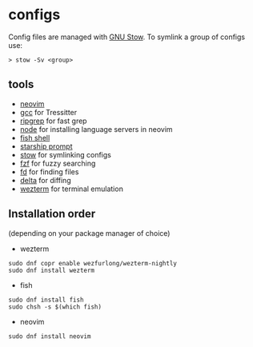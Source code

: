 # configs

Config files are managed with [GNU Stow](https://www.gnu.org/software/stow/). To symlink a group of configs use:

```
> stow -Sv <group>
```

## tools

- [neovim](https://neovim.io/)
- [gcc](https://gcc.gnu.org/) for Tressitter
- [ripgrep](https://github.com/BurntSushi/ripgrep) for fast grep
- [node](https://nodejs.org/en) for installing language servers in neovim
- [fish shell](https://fishshell.com/)
- [starship prompt](https://starship.rs/)
- [stow](https://www.gnu.org/software/stow/manual/stow.html) for symlinking configs
- [fzf](https://github.com/junegunn/fzf) for fuzzy searching
- [fd](https://github.com/sharkdp/fd) for finding files
- [delta](https://github.com/dandavison/delta) for diffing
- [wezterm](https://wezfurlong.org/wezterm/) for terminal emulation

## Installation order

(depending on your package manager of choice)

- wezterm
```fish
sudo dnf copr enable wezfurlong/wezterm-nightly
sudo dnf install wezterm
```
- fish
```fish
sudo dnf install fish
sudo chsh -s $(which fish)
```
- neovim
```fish
sudo dnf install neovim
```
